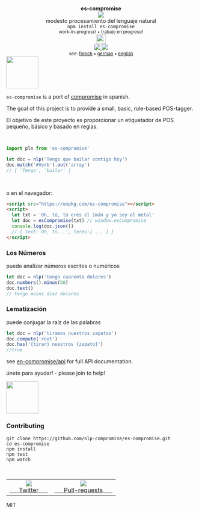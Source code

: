 <div align="center">
  <img height="15px" src="https://user-images.githubusercontent.com/399657/68221862-17ceb980-ffb8-11e9-87d4-7b30b6488f16.png"/>
  <div><b>es-compromise</b></div>
  <img src="https://user-images.githubusercontent.com/399657/68222691-6597f180-ffb9-11e9-8a32-a7f38aa8bded.png"/>
  <div>modesto procesamiento del lenguaje natural</div>
  <div><code>npm install es-compromise</code></div>
  <div align="center">
    <sub>
      work-in-progress! •  trabajo en progreso!
    </sub>
  </div>
  <img height="25px" src="https://user-images.githubusercontent.com/399657/68221862-17ceb980-ffb8-11e9-87d4-7b30b6488f16.png"/>
</div>

<div align="center">
  <div>
    <a href="https://npmjs.org/package/es-compromise">
    <img src="https://img.shields.io/npm/v/es-compromise.svg?style=flat-square" />
  </a>
  <!-- <a href="https://codecov.io/gh/spencermountain/es-compromise">
    <img src="https://codecov.io/gh/spencermountain/es-compromise/branch/master/graph/badge.svg" />
  </a> -->
  <a href="https://bundlephobia.com/result?p=es-compromise">
    <img src="https://badge-size.herokuapp.com/spencermountain/es-compromise/master/builds/es-compromise.min.js" />
  </a>
  </div>
  <div align="center">
    <sub>
     see: <a href="https://github.com/nlp-compromise/fr-compromise">french</a> • <a href="https://github.com/nlp-compromise/de-compromise">german</a>  • <a href="https://github.com/spencermountain/compromise">english</a>
    </sub>
  </div>
</div>

<!-- spacer -->
<img height="85px" src="https://user-images.githubusercontent.com/399657/68221862-17ceb980-ffb8-11e9-87d4-7b30b6488f16.png"/>


`es-compromise` is a port of [compromise](https://github.com/nlp-compromise/compromise) in spanish.

The goal of this project is to provide a small, basic, rule-based POS-tagger.

El objetivo de este proyecto es proporcionar un etiquetador de POS pequeño, básico y basado en reglas. 

<!-- spacer -->
<img height="15px" src="https://user-images.githubusercontent.com/399657/68221862-17ceb980-ffb8-11e9-87d4-7b30b6488f16.png"/>

```js
import pln from 'es-compromise'

let doc = nlp('Tengo que bailar contigo hoy')
doc.match('#Verb').out('array')
// [ 'Tengo', 'bailar' ]
```

<!-- spacer -->
<img height="15px" src="https://user-images.githubusercontent.com/399657/68221862-17ceb980-ffb8-11e9-87d4-7b30b6488f16.png"/>

o en el navegador:
```html
<script src="https://unpkg.com/es-compromise"></script>
<script>
  let txt = 'Oh, tú, tú eres el imán y yo soy el metal'
  let doc = esCompromise(txt) // window.esCompromise
  console.log(doc.json())
  // { text:'Oh, tú...', terms:[ ... ] }
</script>
```

### Los Números
puede analizar números escritos o numéricos
```js
let doc = nlp('tengo cuarenta dolares')
doc.numbers().minus(50)
doc.text()
// tengo moins diez dolares
```

### Lematización
puede conjugar la raíz de las palabras
```js
let doc = nlp('tiramos nuestros zapatos')
doc.compute('root')
doc.has('{tirar} nuestros {zapato}')
//true
```

see [en-compromise/api](https://github.com/spencermountain/compromise#api) for full API documentation.

únete para ayudar! - please join to help!

<!-- spacer -->
<img height="85px" src="https://user-images.githubusercontent.com/399657/68221862-17ceb980-ffb8-11e9-87d4-7b30b6488f16.png"/>

<!-- <h2 align="center">
  <a href="https://rawgit.com/nlp-compromise/es-compromise/master/demo/index.html">Demo</a>
</h2> -->


###  Contributing
```
git clone https://github.com/nlp-compromise/es-compromise.git
cd es-compromise
npm install
npm test
npm watch
```


<!-- spacer -->
<img height="15px" src="https://user-images.githubusercontent.com/399657/68221862-17ceb980-ffb8-11e9-87d4-7b30b6488f16.png"/>

<table>
  <tr align="center">
    <td>
      <a href="https://www.twitter.com/compromisejs">
        <img src="https://cloud.githubusercontent.com/assets/399657/21956672/a30cf206-da53-11e6-8c6c-0995cf2aef62.jpg"/>
        <div>&nbsp; &nbsp; &nbsp; Twitter &nbsp; &nbsp; &nbsp; </div>
      </a>
    </td>
    <td>
      <a href="https://github.com/nlp-compromise/compromise/wiki/Contributing">
        <img src="https://cloud.githubusercontent.com/assets/399657/21956742/5985a89c-da55-11e6-87bc-4f0f1549d202.jpg"/>
        <div>&nbsp; &nbsp; &nbsp; Pull-requests &nbsp; &nbsp; &nbsp; </div>
      </a>
    </td>
  </tr>
</table>

MIT
